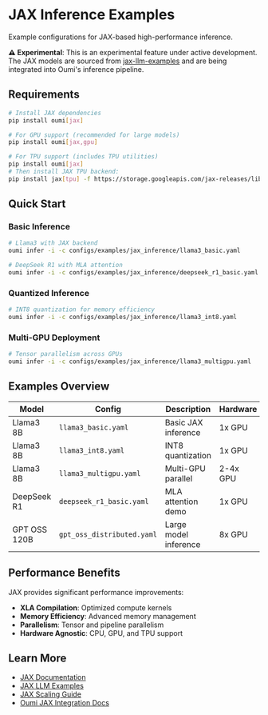 # JAX Inference Examples

Example configurations for JAX-based high-performance inference.

**⚠️ Experimental**: This is an experimental feature under active development. The JAX models are sourced from [jax-llm-examples](https://github.com/jax-ml/jax-llm-examples) and are being integrated into Oumi's inference pipeline.

## Requirements

```bash
# Install JAX dependencies
pip install oumi[jax]

# For GPU support (recommended for large models)
pip install oumi[jax,gpu]

# For TPU support (includes TPU utilities)
pip install oumi[jax]
# Then install JAX TPU backend:
pip install jax[tpu] -f https://storage.googleapis.com/jax-releases/libtpu_releases.html
```

## Quick Start

### Basic Inference
```bash
# Llama3 with JAX backend
oumi infer -i -c configs/examples/jax_inference/llama3_basic.yaml

# DeepSeek R1 with MLA attention
oumi infer -i -c configs/examples/jax_inference/deepseek_r1_basic.yaml
```

### Quantized Inference
```bash
# INT8 quantization for memory efficiency
oumi infer -i -c configs/examples/jax_inference/llama3_int8.yaml
```

### Multi-GPU Deployment
```bash
# Tensor parallelism across GPUs
oumi infer -i -c configs/examples/jax_inference/llama3_multigpu.yaml
```

## Examples Overview

| Model | Config | Description | Hardware |
|-------|--------|-------------|----------|
| Llama3 8B | `llama3_basic.yaml` | Basic JAX inference | 1x GPU |
| Llama3 8B | `llama3_int8.yaml` | INT8 quantization | 1x GPU |
| Llama3 8B | `llama3_multigpu.yaml` | Multi-GPU parallel | 2-4x GPU |
| DeepSeek R1 | `deepseek_r1_basic.yaml` | MLA attention demo | 1x GPU |
| GPT OSS 120B | `gpt_oss_distributed.yaml` | Large model inference | 8x GPU |

## Performance Benefits

JAX provides significant performance improvements:

- **XLA Compilation**: Optimized compute kernels
- **Memory Efficiency**: Advanced memory management
- **Parallelism**: Tensor and pipeline parallelism
- **Hardware Agnostic**: CPU, GPU, and TPU support

## Learn More

- [JAX Documentation](https://jax.readthedocs.io/)
- [JAX LLM Examples](https://github.com/jax-ml/jax-llm-examples)
- [JAX Scaling Guide](https://jax-ml.github.io/scaling-book/)
- [Oumi JAX Integration Docs](../../docs/jax_integration.md)
